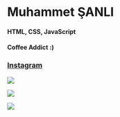 # Muhammet ŞANLI

#### HTML, CSS, JavaScript

#### Coffee Addict :)

### [Instagram](https://www.instagram.com/msanli35)

![](https://fastly.picsum.photos/id/28/4928/3264.jpg?hmac=GnYF-RnBUg44PFfU5pcw_Qs0ReOyStdnZ8MtQWJqTfA)

![](https://fastly.picsum.photos/id/83/2560/1920.jpg?hmac=LFdAxfpbYKs0hZr0LhHVWyqXarWGg7FtM8pIzJPBc0w)

![](https://fastly.picsum.photos/id/289/2800/1508.jpg?hmac=RRpZ65go4XFZxPnHs8RAQG4DJ-Tf-VD61PctWFpwDRc)
